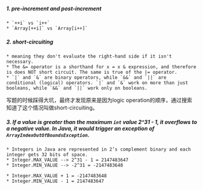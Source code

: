 ##### 1. pre-increment and post-increment
    * `++i` vs `i++`
    * `Array[++i]` vs `Array[i++]`

##### 2. short-circuiting
    * meaning they don't evaluate the right-hand side if it isn't necessary.
    * The &= operator is a shorthand for x = x & expression, and therefore is does NOT short circuit. The same is true of the |= operator.
    * `|` and `&` are binary operators, while `&&` and `||` are conditional (logical) operators. `|` and `&` work on more than just booleans, while `&&` and `||` work only on booleans.

写题的时候踩得大坑，最终才发现原来是因为logic operation的顺序，通过搜索知道了这个情况叫做short-circuiting。

##### 3. If a value is greater than the maximum `int` value 2^31 - 1, it overflows to a negative value. In Java, it would trigger an exception of `ArrayIndexOutOfBoundsException`.
    * Integers in Java are represented in 2’s complement binary and each integer gets 32 bits of space.
    * Integer.MAX_VALUE --> 2^31 - 1 = 2147483647
    * Integer.MIN_VALUE --> -2^31 = -2147483648

    * Integer.MAX_VALUE + 1 = -2147483648
    * Integer.MIN_VALUE - 1 = 2147483647